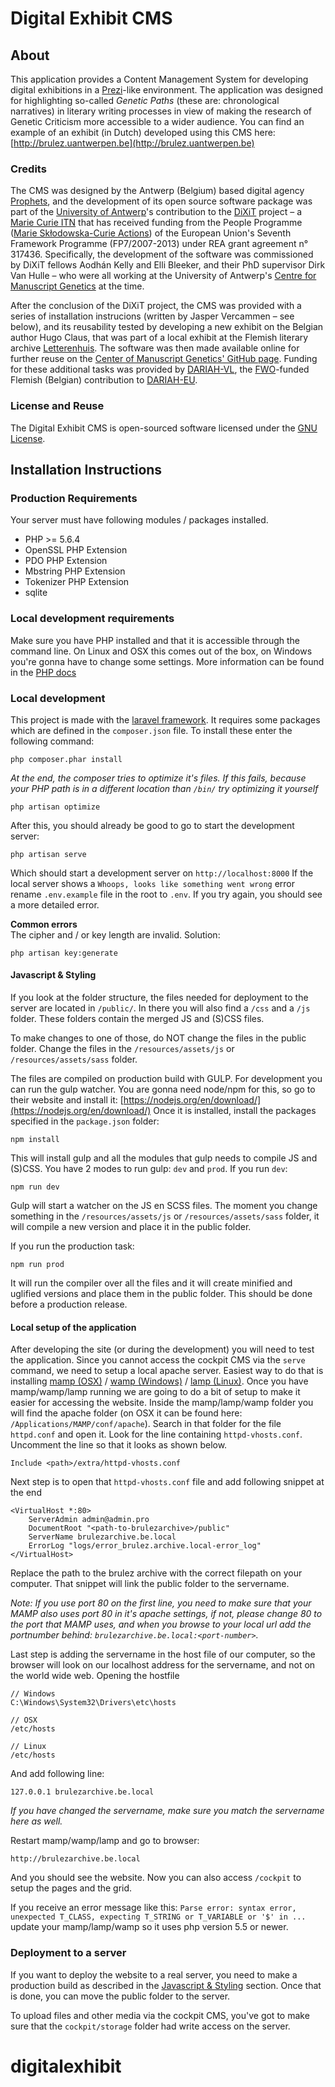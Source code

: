 # Digital Exhibit CMS

## About
This application provides a Content Management System for developing digital exhibitions in a [Prezi](https://prezi.com)-like environment. The application was designed for highlighting so-called *Genetic Paths* (these are: chronological narratives) in literary writing processes in view of making the research of Genetic Criticism more accessible to a wider audience. You can find an example of an exhibit (in Dutch) developed using this CMS here: [http://brulez.uantwerpen.be](http://brulez.uantwerpen.be)

### Credits
The CMS was designed by the Antwerp (Belgium) based digital agency [Prophets](http://www.prophets.be/), and the development of its open source software package was part of the [University of Antwerp](https://www.uantwerpen.be/en/)'s contribution to the [DiXiT](http://dixit.uni-koeln.de) project – a [Marie Curie ITN](http://ec.europa.eu/research/mariecurieactions/about-msca/actions/itn/index_en.htm) that has received funding from the People Programme ([Marie Skłodowska-Curie Actions](http://ec.europa.eu/research/mariecurieactions/)) of the European Union's Seventh Framework Programme (FP7/2007-2013) under REA grant agreement n° 317436. Specifically, the development of the software was commissioned by DiXiT fellows Aodhán Kelly and Elli Bleeker, and their PhD supervisor Dirk Van Hulle – who were all working at the University of Antwerp's [Centre for Manuscript Genetics](https://www.uantwerpen.be/en/research-groups/centre-for-manuscript-genetics/) at the time.

After the conclusion of the DiXiT project, the CMS was provided with a series of installation instrucions (written by Jasper Vercammen – see below), and its reusability tested by developing a new exhibit on the Belgian author Hugo Claus, that was part of a local exhibit at the Flemish literary archive [Letterenhuis](https://www.letterenhuis.be/nl). The software was then made available online for further reuse on the [Center of Manuscript Genetics' GitHub page](https://github.com/centre-for-manuscript-genetics). Funding for these additional tasks was provided by [DARIAH-VL](http://be.dariah.eu/dariah-vl), the [FWO](https://www.fwo.be)-funded Flemish (Belgian) contribution to [DARIAH-EU](https://www.dariah.eu). 

### License and Reuse
The Digital Exhibit CMS is open-sourced software licensed under the [GNU License](https://www.gnu.org/licenses/gpl-3.0.en.html). 

## Installation Instructions

### Production Requirements
Your server must have following modules / packages installed. 
- PHP >= 5.6.4
- OpenSSL PHP Extension
- PDO PHP Extension
- Mbstring PHP Extension
- Tokenizer PHP Extension
- sqlite

### Local development requirements
Make sure you have PHP installed and that it is accessible through the command line.
On Linux and OSX this comes out of the box, on Windows you're gonna have to change some settings. 
More information can be found in the [PHP docs](http://php.net/manual/fa/install.windows.commandline.php)

### Local development
This project is made with the [laravel framework](https://laravel.com/). It requires some packages which are defined in the `composer.json` file.
To install these enter the following command:
```
php composer.phar install
```

_At the end, the composer tries to optimize it's files. If this fails, because your PHP path is in a different location than `/bin/` try optimizing it yourself_
```
php artisan optimize
```

After this, you should already be good to go to start the development server: 
```
php artisan serve
```
Which should start a development server on `http://localhost:8000`
If the local server shows a `Whoops, looks like something went wrong` error rename `.env.example` file in the root to `.env`.
If you try again, you should see a more detailed error.

**Common errors**  
The cipher and / or key length are invalid. Solution: 
```
php artisan key:generate
```



#### Javascript & Styling
If you look at the folder structure, the files needed for deployment to the server are located in `/public/`. In there you will also find a `/css` and a `/js` folder. These folders contain the merged JS and (S)CSS files. 

To make changes to one of those, do NOT change the files in the public folder. 
Change the files in the `/resources/assets/js` or `/resources/assets/sass` folder.

The files are compiled on production build with GULP.
For development you can run the gulp watcher.
You are gonna need node/npm for this, so go to their website and install it: [https://nodejs.org/en/download/](https://nodejs.org/en/download/)
Once it is installed, install the packages specified in the `package.json` folder: 
```
npm install
```

This will install gulp and all the modules that gulp needs to compile JS and (S)CSS. 
You have 2 modes to run gulp: `dev` and `prod`.
If you run `dev`: 
```
npm run dev
```
Gulp will start a watcher on the JS en SCSS files. The moment you change something in the `/resources/assets/js` or `/resources/assets/sass` folder, it will compile a new version and place it in the public folder.

If you run the production task: 
```
npm run prod
```
It will run the compiler over all the files and it will create minified and uglified versions and place them in the public folder. This should be done before a production release.


#### Local setup of the application
After developing the site (or during the development) you will need to test the application. Since you cannot access the cockpit CMS via the `serve` command, we need to setup a local apache server. Easiest way to do that is installing [mamp (OSX)](https://www.mamp.info/en/) / [wamp (Windows)](http://www.wampserver.com/en/) / [lamp (Linux)](https://www.linux.com/learn/easy-lamp-server-installation). 
Once you have mamp/wamp/lamp running we are going to do a bit of setup to make it easier for accessing the website.
Inside the mamp/lamp/wamp folder you will find the apache folder (on OSX it can be found here: `/Applications/MAMP/conf/apache`). Search in that folder for the file `httpd.conf` and open it. 
Look for the line containing `httpd-vhosts.conf`. Uncomment the line so that it looks as shown below.
```
Include <path>/extra/httpd-vhosts.conf
```
Next step is to open that `httpd-vhosts.conf` file and add following snippet at the end 
```
<VirtualHost *:80>
    ServerAdmin admin@admin.pro
    DocumentRoot "<path-to-brulezarchive>/public"
    ServerName brulezarchive.be.local
    ErrorLog "logs/error_brulez.archive.local-error_log"
</VirtualHost>
```
Replace the path to the brulez archive with the correct filepath on your computer. 
That snippet will link the public folder to the servername. 

_Note: If you use port 80 on the first line, you need to make sure that your MAMP also uses port 80 in it's apache settings, if not, please change 80 to the port that MAMP uses, and when you browse to your local url add the portnumber behind: `brulezarchive.be.local:<port-number>`._

Last step is adding the servername in the host file of our computer, so the browser will look on our localhost address for the servername, and not on the world wide web. 
Opening the hostfile
```
// Windows
C:\Windows\System32\Drivers\etc\hosts

// OSX
/etc/hosts

// Linux
/etc/hosts
``` 

And add following line: 
```
127.0.0.1 brulezarchive.be.local
```
_If you have changed the servername, make sure you match the servername here as well._

Restart mamp/wamp/lamp and go to browser:
```
http://brulezarchive.be.local
```

And you should see the website.
Now you can also access `/cockpit` to setup the pages and the grid.

If you receive an error message like this: `Parse error: syntax error, unexpected T_CLASS, expecting T_STRING or T_VARIABLE or '$' in ...`
update your mamp/lamp/wamp so it uses php version 5.5 or newer. 


### Deployment to a server
If you want to deploy the website to a real server, you need to make a production build as described in the [Javascript & Styling](#Javascript-Styling) section. Once that is done, you can move the public folder to the server. 

To upload files and other media via the cockpit CMS, you've got to make sure that the `cockpit/storage` folder had write access on the server.





# digitalexhibit
